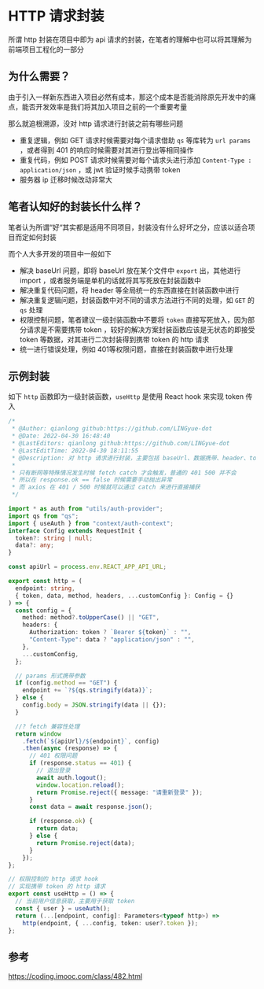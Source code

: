 # HTTP 请求封装

所谓 http 封装在项目中即为 api 请求的封装，在笔者的理解中也可以将其理解为前端项目工程化的一部分



## 为什么需要？

由于引入一样新东西进入项目必然有成本，那这个成本是否能消除原先开发中的痛点，能否开发效率是我们将其加入项目之前的一个重要考量

那么就追根溯源，没对 http 请求进行封装之前有哪些问题

* 重复逻辑，例如 GET 请求时候需要对每个请求借助 `qs` 等库转为 `url params` ，或者得到 401 的响应时候需要对其进行登出等相同操作
* 重复代码，例如 POST 请求时候需要对每个请求头进行添加 `Content-Type : application/json` ，或 jwt 验证时候手动携带 token
* 服务器 ip 迁移时候改动非常大



## 笔者认知好的封装长什么样？

笔者认为所谓“好“其实都是适用不同项目，封装没有什么好坏之分，应该以适合项目而定如何封装

而个人大多开发的项目中一般如下

* 解决 baseUrl 问题，即将 baseUrl 放在某个文件中 `export`  出，其他进行 import ，或者服务端是单机的话就将其写死放在封装函数中
* 解决重复代码问题，将 header 等全局统一的东西直接在封装函数中进行
* 解决重复逻辑问题，封装函数中对不同的请求方法进行不同的处理，如 `GET` 的 `qs` 处理
* 权限控制问题，笔者建议一级封装函数中不要将 `token` 直接写死放入，因为部分请求是不需要携带 token ，较好的解决方案封装函数应该是无状态的即接受 token 等数据，对其进行二次封装得到携带 token 的 http 请求 
* 统一进行错误处理，例如 401等权限问题，直接在封装函数中进行处理



## 示例封装

如下 `http` 函数即为一级封装函数，`useHttp` 是使用 React hook 来实现 token 传入

```ts
/*
 * @Author: qianlong github:https://github.com/LINGyue-dot
 * @Date: 2022-04-30 16:48:40
 * @LastEditors: qianlong github:https://github.com/LINGyue-dot
 * @LastEditTime: 2022-04-30 18:11:55
 * @Description: 对 http 请求进行封装，主要包括 baseUrl、数据携带、header、token 携带、response 的异常辅助处理、发送携带 token 的请求以及不携带 token 的请求
 *
 * 只有断网等特殊情况发生时候 fetch catch 才会触发，普通的 401 500 并不会
 * 所以在 response.ok == false 时候需要手动抛出异常
 * 而 axios 在 401 / 500 时候就可以通过 catch 来进行直接捕获
 */

import * as auth from "utils/auth-provider";
import qs from "qs";
import { useAuth } from "context/auth-context";
interface Config extends RequestInit {
  token?: string | null;
  data?: any;
}

const apiUrl = process.env.REACT_APP_API_URL;

export const http = (
  endpoint: string,
  { token, data, method, headers, ...customConfig }: Config = {}
) => {
  const config = {
    method: method?.toUpperCase() || "GET",
    headers: {
      Authorization: token ? `Bearer ${token}` : "",
      "Content-Type": data ? "application/json" : "",
    },
    ...customConfig,
  };

  // params 形式携带参数
  if (config.method == "GET") {
    endpoint += `?${qs.stringify(data)}`;
  } else {
    config.body = JSON.stringify(data || {});
  }

  //? fetch 兼容性处理
  return window
    .fetch(`${apiUrl}/${endpoint}`, config)
    .then(async (response) => {
      // 401 权限问题
      if (response.status == 401) {
        // 退出登录
        await auth.logout();
        window.location.reload();
        return Promise.reject({ message: "请重新登录" });
      }
      const data = await response.json();

      if (response.ok) {
        return data;
      } else {
        return Promise.reject(data);
      }
    });
};

// 权限控制的 http 请求 hook
// 实现携带 token 的 http 请求
export const useHttp = () => {
  // 当前用户信息获取，主要用于获取 token
  const { user } = useAuth();
  return (...[endpoint, config]: Parameters<typeof http>) =>
    http(endpoint, { ...config, token: user?.token });
};

```









## 参考

https://coding.imooc.com/class/482.html















